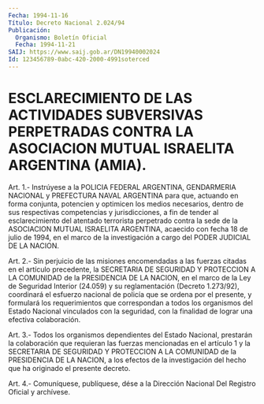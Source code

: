 ```yaml
---
Fecha: 1994-11-16
Título: Decreto Nacional 2.024/94
Publicación:
  Organismo: Boletín Oficial
  Fecha: 1994-11-21
SAIJ: https://www.saij.gob.ar/DN19940002024
Id: 123456789-0abc-420-2000-4991soterced
---
```

# ESCLARECIMIENTO DE LAS ACTIVIDADES SUBVERSIVAS PERPETRADAS CONTRA LA ASOCIACION MUTUAL ISRAELITA ARGENTINA (AMIA).

<a id="1"></a>
Art. 1.- Instrúyese a la POLICIA FEDERAL ARGENTINA, GENDARMERIA NACIONAL  y  PREFECTURA NAVAL ARGENTINA para que, actuando en forma conjunta, potencien  y  optimicen  los medios necesarios, dentro de sus respectivas competencias y jurisdicciones,  a  fin de tender al esclarecimiento del atentado terrorista perpetrado contra  la  sede de la ASOCIACION MUTUAL ISRAELITA ARGENTINA, acaecido con fecha  18 de  julio  de  1994,  en  el  marco de la investigación a cargo del PODER JUDICIAL DE LA NACION.

<a id="2"></a>
Art.  2.-  Sin  perjuicio  de  las misiones encomendadas a las fuerzas  citadas  en  el  artículo  precedente,  la  SECRETARIA  DE SEGURIDAD  Y PROTECCION A LA COMUNIDAD  de  la  PRESIDENCIA  DE  LA NACION, en el  marco  de la Ley de Seguridad Interior (24.059) y su reglamentación (Decreto 1.273/92),  coordinará el esfuerzo nacional de  policía  que  se  ordena  por  el  presente,  y  formulará  los requerimientos que correspondan a todos  los  organismos del Estado Nacional  vinculados con la seguridad, con la finalidad  de  lograr una efectiva colaboración.

<a id="3"></a>
Art. 3.- Todos los organismos dependientes del Estado Nacional, prestarán  la colaboración que requieran las fuerzas mencionadas en el artículo  1  y  la  SECRETARIA  DE  SEGURIDAD  Y PROTECCION A LA COMUNIDAD  de  la  PRESIDENCIA  DE LA NACION, a los efectos  de  la investigación  del  hecho  que ha originado  el  presente  decreto.

<a id="4"></a>
Art. 4.- Comuníquese, publíquese, dése a la Dirección Nacional Del Registro Oficial y archívese.